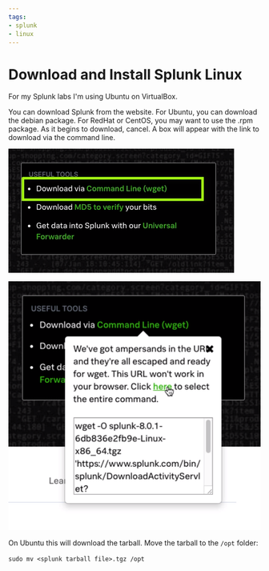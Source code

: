```yaml
---
tags: 
- splunk
- linux
---
```


# Download and Install Splunk Linux

For my Splunk labs I'm using Ubuntu on VirtualBox. 

You can download Splunk from the website. For Ubuntu, you can download the debian package. For RedHat or CentOS, you may want to use the .rpm package. As it begins to download, cancel. A box will appear with the link to download via the command line.

![Download link for Splunk](./assets/images/splunk-labs/download-splunk.png)

![View download link for Splunk](./assets/images/splunk-labs/download-splunk-2.png)

On Ubuntu this will download the tarball. Move the tarball to the `/opt` folder:

`sudo mv <splunk tarball file>.tgz /opt`

